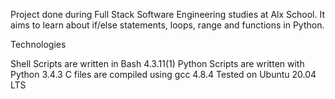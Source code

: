 Project done during Full Stack Software Engineering studies at Alx School. It aims to learn about if/else statements, loops, range and functions in Python.

Technologies

Shell Scripts are written in Bash 4.3.11(1) Python Scripts are written with Python 3.4.3 C files are compiled using gcc 4.8.4 Tested on Ubuntu 20.04 LTS
